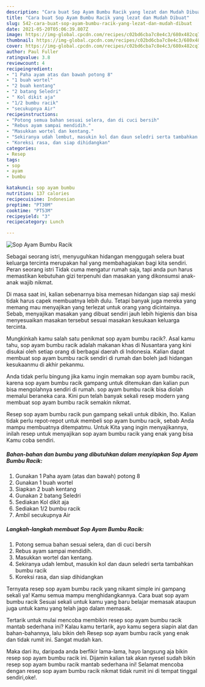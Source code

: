 ```yaml
---
description: "Cara buat Sop Ayam Bumbu Racik yang lezat dan Mudah Dibuat"
title: "Cara buat Sop Ayam Bumbu Racik yang lezat dan Mudah Dibuat"
slug: 542-cara-buat-sop-ayam-bumbu-racik-yang-lezat-dan-mudah-dibuat
date: 2021-05-20T05:06:39.807Z
image: https://img-global.cpcdn.com/recipes/c02bd6cba7c8e4c3/680x482cq70/sop-ayam-bumbu-racik-foto-resep-utama.jpg
thumbnail: https://img-global.cpcdn.com/recipes/c02bd6cba7c8e4c3/680x482cq70/sop-ayam-bumbu-racik-foto-resep-utama.jpg
cover: https://img-global.cpcdn.com/recipes/c02bd6cba7c8e4c3/680x482cq70/sop-ayam-bumbu-racik-foto-resep-utama.jpg
author: Paul Fuller
ratingvalue: 3.8
reviewcount: 4
recipeingredient:
- "1 Paha ayam atas dan bawah potong 8"
- "1 buah wortel"
- "2 buah kentang"
- "2 batang Seledri"
- " Kol dikit aja"
- "1/2 bumbu racik"
- "secukupnya Air"
recipeinstructions:
- "Potong semua bahan sesuai selera, dan di cuci bersih"
- "Rebus ayam sampai mendidih."
- "Masukkan wortel dan kentang."
- "Sekiranya udah lembut, masukin kol dan daun seledri serta tambahkan bumbu racik"
- "Koreksi rasa, dan siap dihidangkan"
categories:
- Resep
tags:
- sop
- ayam
- bumbu

katakunci: sop ayam bumbu 
nutrition: 137 calories
recipecuisine: Indonesian
preptime: "PT30M"
cooktime: "PT53M"
recipeyield: "3"
recipecategory: Lunch

---
```



![Sop Ayam Bumbu Racik](https://img-global.cpcdn.com/recipes/c02bd6cba7c8e4c3/680x482cq70/sop-ayam-bumbu-racik-foto-resep-utama.jpg)

Sebagai seorang istri, menyuguhkan hidangan menggugah selera buat keluarga tercinta merupakan hal yang membahagiakan bagi kita sendiri. Peran seorang istri Tidak cuma mengatur rumah saja, tapi anda pun harus memastikan kebutuhan gizi terpenuhi dan masakan yang dikonsumsi anak-anak wajib nikmat.

Di masa  saat ini, kalian sebenarnya bisa memesan hidangan siap saji meski tidak harus capek membuatnya lebih dulu. Tetapi banyak juga mereka yang memang mau menyajikan yang terlezat untuk orang yang dicintainya. Sebab, menyajikan masakan yang dibuat sendiri jauh lebih higienis dan bisa menyesuaikan masakan tersebut sesuai masakan kesukaan keluarga tercinta. 



Mungkinkah kamu salah satu penikmat sop ayam bumbu racik?. Asal kamu tahu, sop ayam bumbu racik adalah makanan khas di Nusantara yang kini disukai oleh setiap orang di berbagai daerah di Indonesia. Kalian dapat membuat sop ayam bumbu racik sendiri di rumah dan boleh jadi hidangan kesukaanmu di akhir pekanmu.

Anda tidak perlu bingung jika kamu ingin memakan sop ayam bumbu racik, karena sop ayam bumbu racik gampang untuk ditemukan dan kalian pun bisa mengolahnya sendiri di rumah. sop ayam bumbu racik bisa diolah memalui beraneka cara. Kini pun telah banyak sekali resep modern yang membuat sop ayam bumbu racik semakin nikmat.

Resep sop ayam bumbu racik pun gampang sekali untuk dibikin, lho. Kalian tidak perlu repot-repot untuk membeli sop ayam bumbu racik, sebab Anda mampu membuatnya ditempatmu. Untuk Kita yang ingin menyajikannya, inilah resep untuk menyajikan sop ayam bumbu racik yang enak yang bisa Kamu coba sendiri.

<!--inarticleads1-->

##### Bahan-bahan dan bumbu yang dibutuhkan dalam menyiapkan Sop Ayam Bumbu Racik:

1. Gunakan 1 Paha ayam (atas dan bawah) potong 8
1. Gunakan 1 buah wortel
1. Siapkan 2 buah kentang
1. Gunakan 2 batang Seledri
1. Sediakan  Kol dikit aja
1. Sediakan 1/2 bumbu racik
1. Ambil secukupnya Air




<!--inarticleads2-->

##### Langkah-langkah membuat Sop Ayam Bumbu Racik:

1. Potong semua bahan sesuai selera, dan di cuci bersih
1. Rebus ayam sampai mendidih.
1. Masukkan wortel dan kentang.
1. Sekiranya udah lembut, masukin kol dan daun seledri serta tambahkan bumbu racik
1. Koreksi rasa, dan siap dihidangkan




Ternyata resep sop ayam bumbu racik yang nikamt simple ini gampang sekali ya! Kamu semua mampu menghidangkannya. Cara buat sop ayam bumbu racik Sesuai sekali untuk kamu yang baru belajar memasak ataupun juga untuk kamu yang telah jago dalam memasak.

Tertarik untuk mulai mencoba membikin resep sop ayam bumbu racik mantab sederhana ini? Kalau kamu tertarik, ayo kamu segera siapin alat dan bahan-bahannya, lalu bikin deh Resep sop ayam bumbu racik yang enak dan tidak rumit ini. Sangat mudah kan. 

Maka dari itu, daripada anda berfikir lama-lama, hayo langsung aja bikin resep sop ayam bumbu racik ini. Dijamin kalian tak akan nyesel sudah bikin resep sop ayam bumbu racik mantab sederhana ini! Selamat mencoba dengan resep sop ayam bumbu racik nikmat tidak rumit ini di tempat tinggal sendiri,oke!.

